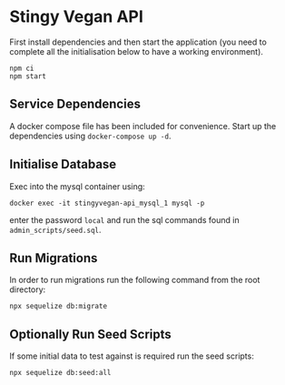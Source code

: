 # Stingy Vegan API

First install dependencies and then start the application (you need to complete all the initialisation below to have a working environment).

```
npm ci
npm start
```

## Service Dependencies

A docker compose file has been included for convenience. Start up the dependencies using `docker-compose up -d`.

## Initialise Database

Exec into the mysql container using:
```
docker exec -it stingyvegan-api_mysql_1 mysql -p
````
enter the password `local` and run the sql commands found in `admin_scripts/seed.sql`.

## Run Migrations

In order to run migrations run the following command from the root directory:

```
npx sequelize db:migrate
```

## Optionally Run Seed Scripts

If some initial data to test against is required run the seed scripts:

```
npx sequelize db:seed:all
```
